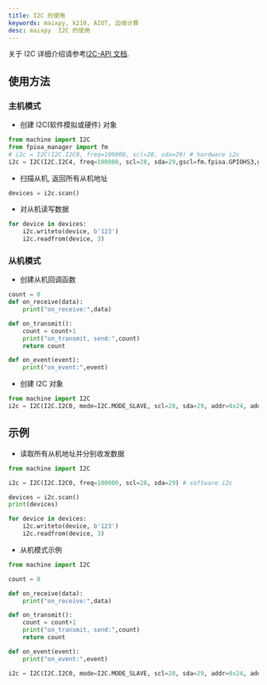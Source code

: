 ```yaml
---
title: I2C 的使用
keywords: maixpy, k210, AIOT, 边缘计算
desc: maixpy  I2C 的使用
---
```



关于 I2C 详细介绍请参考[I2C-API 文档](../../api_reference/machine/i2c.md).

## 使用方法

### 主机模式

* 创建 I2C(软件模拟或硬件) 对象

```python
from machine import I2C
from fpioa_manager import fm
# i2c = I2C(I2C.I2C0, freq=100000, scl=28, sda=29) # hardware i2c
i2c = I2C(I2C.I2C4, freq=100000, scl=28, sda=29,gscl=fm.fpioa.GPIOHS3,gsda=fm.fpioa.GPIOHS2) # software i2c
```

* 扫描从机, 返回所有从机地址

```python
devices = i2c.scan()
```

* 对从机读写数据

```python
for device in devices:
    i2c.writeto(device, b'123')
    i2c.readfrom(device, 3)
```

### 从机模式

* 创建从机回调函数

```python
count = 0
def on_receive(data):
    print("on_receive:",data)

def on_transmit():
    count = count+1
    print("on_transmit, send:",count)
    return count

def on_event(event):
    print("on_event:",event)
```

* 创建 I2C 对象

```python
from machine import I2C
i2c = I2C(I2C.I2C0, mode=I2C.MODE_SLAVE, scl=28, sda=29, addr=0x24, addr_size=7, on_receive=on_receive, on_transmit=on_transmit, on_event=on_event)
```

## 示例

* 读取所有从机地址并分别收发数据

```python
from machine import I2C

i2c = I2C(I2C.I2C0, freq=100000, scl=28, sda=29) # software i2c

devices = i2c.scan()
print(devices)

for device in devices:
    i2c.writeto(device, b'123')
    i2c.readfrom(device, 3)
```

* 从机模式示例

```python
from machine import I2C

count = 0

def on_receive(data):
    print("on_receive:",data)

def on_transmit():
    count = count+1
    print("on_transmit, send:",count)
    return count

def on_event(event):
    print("on_event:",event)

i2c = I2C(I2C.I2C0, mode=I2C.MODE_SLAVE, scl=28, sda=29, addr=0x24, addr_size=7, on_receive=on_receive, on_transmit=on_transmit, on_event=on_event)
```
